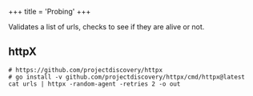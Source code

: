 +++
title = 'Probing'
+++

Validates a list of urls, checks to see if they are alive or not.

## httpX

```
# https://github.com/projectdiscovery/httpx
# go install -v github.com/projectdiscovery/httpx/cmd/httpx@latest
cat urls | httpx -random-agent -retries 2 -o out
```
